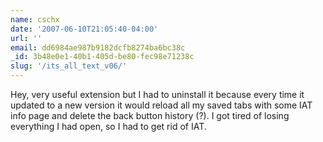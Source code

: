 ```yaml
---
name: cschx
date: '2007-06-10T21:05:40-04:00'
url: ''
email: dd6984ae987b9182dcfb8274ba6bc38c
_id: 3b48e0e1-40b1-405d-be80-fec98e71238c
slug: '/its_all_text_v06/'
---
```


Hey, very useful extension but I had to uninstall it because every time it
updated to a new version it would reload all my saved tabs with some IAT info
page and delete the back button history (?). I got tired of losing everything
I had open, so I had to get rid of IAT.
